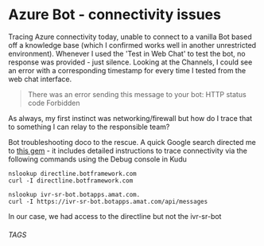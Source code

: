 # Azure Bot - connectivity issues
Tracing Azure connectivity today, unable to connect to a vanilla Bot based off a knowledge base (which I confirmed works well in another unrestricted environment). Whenever I used the 'Test in Web Chat' to test the bot, no response was provided - just silence. Looking at the Channels, I could see an error with a corresponding timestamp for every time I tested from the web chat interface.
> There was an error sending this message to your bot: HTTP status code Forbidden

As always, my first instinct was networking/firewall but how do I trace that to something I can relay to the responsible team?

Bot troubleshooting doco to the rescue. A quick Google search directed me to [this gem](https://docs.microsoft.com/en-us/azure/bot-service/bot-service-troubleshoot-general-problems?view=azure-bot-service-4.0) - it includes detailed instructions to trace connectivity via the following commands using the Debug console in Kudu
```
nslookup directline.botframework.com
curl -I directline.botframework.com

nslookup ivr-sr-bot.botapps.amat.com.
curl -I https://ivr-sr-bot.botapps.amat.com/api/messages
```

In our case, we had access to the directline but not the ivr-sr-bot

###### TAGS
<BOT> <AZURE>